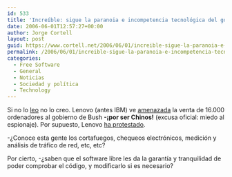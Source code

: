 ```yaml
---
id: 533
title: 'Increí­ble: sigue la paranoia e incompetencia tecnológica del gobierno Bush'
date: 2006-06-01T12:57:27+00:00
author: Jorge Cortell
layout: post
guid: https://www.cortell.net/2006/06/01/increible-sigue-la-paranoia-e-incompetencia-tecnologica-del-gobierno-bush/
permalink: /2006/06/01/increible-sigue-la-paranoia-e-incompetencia-tecnologica-del-gobierno-bush/
categories:
  - Free Software
  - General
  - Noticias
  - Sociedad y polí­tica
  - Technology
---
```

Si no lo <a target="_blank" title="Noticia Lenovo" href="https://blogs.baquia.com/zumodered/post/2006/05/24/china-ese-ogro">leo</a> no lo creo. Lenovo (antes IBM) ve <a target="_blank" title="Noticia Lenovo" href="https://www.pcworld.com/news/article/0,aid,125802,00.asp">amenazada</a> la venta de 16.000 ordenadores al gobierno de Bush **-¡por ser Chinos!** (excusa oficial: miedo al espionaje). Por supuesto, Lenovo <a target="_blank" title="Lenovo protesta" href="https://es.news.yahoo.com/24052006/159/lenovo-protesta-decision-injusta-eeuu.html">ha protestado</a>.
  
-¿Conoce esta gente los cortafuegos, chequeos electrónicos, medición y análisis de tráfico de red, etc, etc?

Por cierto, -¿saben que el software libre les da la garantí­a y tranquilidad de poder comprobar el código, y modificarlo si es necesario?